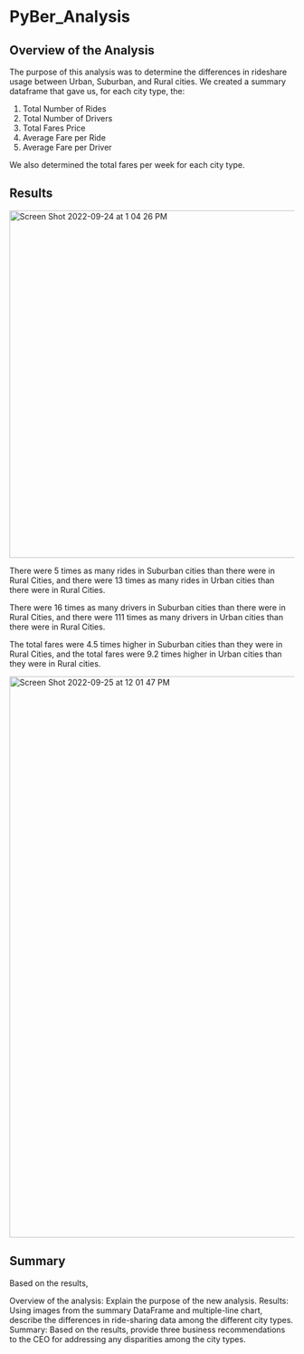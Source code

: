 # PyBer_Analysis

## Overview of the Analysis
The purpose of this analysis was to determine the differences in rideshare usage between Urban, Suburban, and Rural cities. We created a summary dataframe that gave us, for each city type, the:
  1) Total Number of Rides
  2) Total Number of Drivers
  3) Total Fares Price
  4) Average Fare per Ride
  5) Average Fare per Driver
 
 We also determined the total fares per week for each city type.

## Results
<img width="613" alt="Screen Shot 2022-09-24 at 1 04 26 PM" src="https://user-images.githubusercontent.com/111151454/192116502-d9c4dcc7-7b50-4145-8da9-cf8dbc7d9317.png">

There were 5 times as many rides in Suburban cities than there were in Rural Cities, and there were 13 times as many rides in Urban cities than there were in Rural Cities.

There were 16 times as many drivers in Suburban cities than there were in Rural Cities, and there were 111 times as many drivers in Urban cities than there were in Rural Cities.

The total fares were 4.5 times higher in Suburban cities than they were in Rural Cities, and the total fares were 9.2 times higher in Urban cities than they were in Rural cities.

<img width="990" alt="Screen Shot 2022-09-25 at 12 01 47 PM" src="https://user-images.githubusercontent.com/111151454/192160835-5bdae396-ea19-4794-b959-6d3c393ac234.png">




## Summary

Based on the results, 

Overview of the analysis: Explain the purpose of the new analysis.
Results: Using images from the summary DataFrame and multiple-line chart, describe the differences in ride-sharing data among the different city types.
Summary: Based on the results, provide three business recommendations to the CEO for addressing any disparities among the city types.
